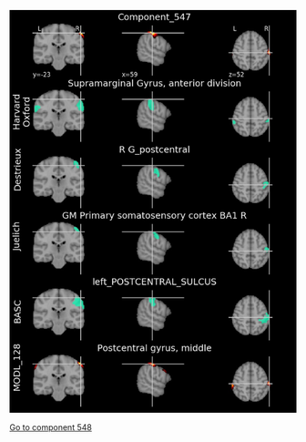


![547](preliminary/547.jpg "Component 547")

[Go to component 548](https://parietal-inria.github.io/MODL_atlas/1024/548 "Component 548")